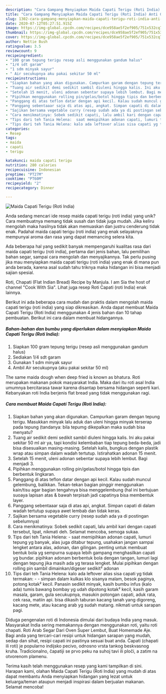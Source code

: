 ```yaml
---
description: "Cara Gampang Menyiapkan Maida Capati Terigu (Roti India) Anti Gagal"
title: "Cara Gampang Menyiapkan Maida Capati Terigu (Roti India) Anti Gagal"
slug: 1302-cara-gampang-menyiapkan-maida-capati-terigu-roti-india-anti-gagal
date: 2020-07-12T05:27:51.915Z
image: https://img-global.cpcdn.com/recipes/dce958ae5f2ef905/751x532cq70/maida-capati-terigu-roti-india-foto-resep-utama.jpg
thumbnail: https://img-global.cpcdn.com/recipes/dce958ae5f2ef905/751x532cq70/maida-capati-terigu-roti-india-foto-resep-utama.jpg
cover: https://img-global.cpcdn.com/recipes/dce958ae5f2ef905/751x532cq70/maida-capati-terigu-roti-india-foto-resep-utama.jpg
author: Nettie Bush
ratingvalue: 3.5
reviewcount: 9
recipeingredient:
- "100 gram tepung terigu resep asli menggunakan gandum halus"
- "1/4 sdt garam"
- "1 sdm minyak sayur"
- " Air secukupnya aku pakai sekitar 50 ml"
recipeinstructions:
- "Siapkan bahan yang akan digunakan. Campurkan garam dengan tepung terigu. Masukkan minyak lalu aduk dan uleni hingga minyak terserap pada tepung (tandanya: bila tepumg dikepalkan maka sudah bisa menyatu?"
- "Tuang air sedikit demi sedikit sambil diuleni hingga kalis. Ini aku pakai sekitar 50 ml air ya, tapi kondisi kelembaban tiap tepung beda-beda, jadi bisa disesuaikan masing-masing. Setelah kalis, bungkus dengan plastik wrap atau simpan dalam wadah tertutup. Istirahatkan adonan 15 menit."
- "Setelah 15 menit, uleni adonan sebentar supaya lebih lembut. Bagi menjadi 3."
- "Pipihkan menggunakan rolling pin/gelas/botol hingga tipis dan berbentuk lingkaran."
- "Panggang di atas teflon datar dengan api kecil. Kalau sudah muncul gelembung, balikkan. Tekan-tekan bagian pinggir menggunakan kain/tisu agar bagian tengahnya bisa menggelembung (hal ini bertujuan suoaya lapisan atas &amp; bawah terpisah jadi capatinya bisa membentuk layer."
- "Panggang sebentaaar saja di atas api, angkat. Simpan capati di dalam wadah tertutup supaya awet lembab dan tidak keras."
- "Sajikan bersama vegetable curry (resep sudah ada ya di postingan sebelumnya)"
- "Cara menikmatinya: Sobek sedikit capati, lalu ambil kari dengan capati tersebut, lipat, nikmati deh. Selamat mencoba, semoga sukaa."
- "Tips dari teh Tania Helena:  saat memipihkan adonan capati, lumuri tepung yg banyak, alas juga ditabur tepung, usahakan jangan sampai lengket antara alas, adonan, dan gilingan. penting untuk membuat bentuk bola yg sempurna supaya lebih gampang menghasilkan capati yg bundar. pipihkan adonam berbentuk bola dengan tangan, lumuri lagi dengan tepung jika masih ada yg terasa lengket. Mulai pipihkan dengan rolling pin sambil dimainkan/digeser sedikit² adonan"
- "Tips dari teh Tania Helena: kalo ada leftover alias sisa capati yg tidak termakan:   simpan dalam kulkas klo sisanya malam, besok paginya, potong kotak² kecil. Panasin sedikit minyak, kasih bumbu infus (kalo ada) tumis bawang bombay yg udah dipotong kotak² kecil, kasih garam masala, garam, gula secukupnya, masukin potongan capati, aduk rata, cek rasa, matiin api. bisa dikasih taburan kacang tanah yang digoreng, kacang mete, atau kacang arab yg sudah matang. nikmati untuk sarapan pagi."
categories:
- Resep
tags:
- maida
- capati
- terigu

katakunci: maida capati terigu 
nutrition: 280 calories
recipecuisine: Indonesian
preptime: "PT27M"
cooktime: "PT60M"
recipeyield: "2"
recipecategory: Dinner

---
```



![Maida Capati Terigu (Roti India)](https://img-global.cpcdn.com/recipes/dce958ae5f2ef905/751x532cq70/maida-capati-terigu-roti-india-foto-resep-utama.jpg)

Anda sedang mencari ide resep maida capati terigu (roti india) yang unik? Cara membuatnya memang tidak susah dan tidak juga mudah. Jika keliru mengolah maka hasilnya tidak akan memuaskan dan justru cenderung tidak enak. Padahal maida capati terigu (roti india) yang enak selayaknya mempunyai aroma dan rasa yang dapat memancing selera kita.

Ada beberapa hal yang sedikit banyak mempengaruhi kualitas rasa dari maida capati terigu (roti india), pertama dari jenis bahan, lalu pemilihan bahan segar, sampai cara mengolah dan menyajikannya. Tak perlu pusing jika mau menyiapkan maida capati terigu (roti india) yang enak di mana pun anda berada, karena asal sudah tahu triknya maka hidangan ini bisa menjadi sajian spesial.

Roti, Chapati (Flat Indian Bread) Recipe by Manjula. I am Sia the host of channel &#34;Cook With Sia&#34;. Lihat juga resep Roti Capati (roti India) enak lainnya.


Berikut ini ada beberapa cara mudah dan praktis dalam mengolah maida capati terigu (roti india) yang siap dikreasikan. Anda dapat membuat Maida Capati Terigu (Roti India) menggunakan 4 jenis bahan dan 10 tahap pembuatan. Berikut ini cara dalam membuat hidangannya.

<!--inarticleads1-->

##### Bahan-bahan dan bumbu yang diperlukan dalam menyiapkan Maida Capati Terigu (Roti India):

1. Siapkan 100 gram tepung terigu (resep asli menggunakan gandum halus)
1. Sediakan 1/4 sdt garam
1. Gunakan 1 sdm minyak sayur
1. Ambil  Air secukupnya (aku pakai sekitar 50 ml)


The same maida dough when deep fried is known as bhatura. Roti merupakan makanan pokok masyarakat India. Maka dari itu roti asal India umumnya bercitarasa tawar karena disantap bersama hidangan seperti kari. Kebanyakan roti India berjenis flat bread yang tidak menggunakan ragi. 

<!--inarticleads2-->

##### Cara membuat Maida Capati Terigu (Roti India):

1. Siapkan bahan yang akan digunakan. Campurkan garam dengan tepung terigu. Masukkan minyak lalu aduk dan uleni hingga minyak terserap pada tepung (tandanya: bila tepumg dikepalkan maka sudah bisa menyatu?
1. Tuang air sedikit demi sedikit sambil diuleni hingga kalis. Ini aku pakai sekitar 50 ml air ya, tapi kondisi kelembaban tiap tepung beda-beda, jadi bisa disesuaikan masing-masing. Setelah kalis, bungkus dengan plastik wrap atau simpan dalam wadah tertutup. Istirahatkan adonan 15 menit.
1. Setelah 15 menit, uleni adonan sebentar supaya lebih lembut. Bagi menjadi 3.
1. Pipihkan menggunakan rolling pin/gelas/botol hingga tipis dan berbentuk lingkaran.
1. Panggang di atas teflon datar dengan api kecil. Kalau sudah muncul gelembung, balikkan. Tekan-tekan bagian pinggir menggunakan kain/tisu agar bagian tengahnya bisa menggelembung (hal ini bertujuan suoaya lapisan atas &amp; bawah terpisah jadi capatinya bisa membentuk layer.
1. Panggang sebentaaar saja di atas api, angkat. Simpan capati di dalam wadah tertutup supaya awet lembab dan tidak keras.
1. Sajikan bersama vegetable curry (resep sudah ada ya di postingan sebelumnya)
1. Cara menikmatinya: Sobek sedikit capati, lalu ambil kari dengan capati tersebut, lipat, nikmati deh. Selamat mencoba, semoga sukaa.
1. Tips dari teh Tania Helena:  - saat memipihkan adonan capati, lumuri tepung yg banyak, alas juga ditabur tepung, usahakan jangan sampai lengket antara alas, adonan, dan gilingan. penting untuk membuat bentuk bola yg sempurna supaya lebih gampang menghasilkan capati yg bundar. pipihkan adonam berbentuk bola dengan tangan, lumuri lagi dengan tepung jika masih ada yg terasa lengket. Mulai pipihkan dengan rolling pin sambil dimainkan/digeser sedikit² adonan
1. Tips dari teh Tania Helena: kalo ada leftover alias sisa capati yg tidak termakan:  -  - simpan dalam kulkas klo sisanya malam, besok paginya, potong kotak² kecil. Panasin sedikit minyak, kasih bumbu infus (kalo ada) tumis bawang bombay yg udah dipotong kotak² kecil, kasih garam masala, garam, gula secukupnya, masukin potongan capati, aduk rata, cek rasa, matiin api. bisa dikasih taburan kacang tanah yang digoreng, kacang mete, atau kacang arab yg sudah matang. nikmati untuk sarapan pagi.


Diduga pengenalan roti di Indonesia dimulai dari budaya India yang masuk. Masyarakat India sering memakannya dengan menggunakan roti, yaitu roti chapati. Roti Arab Segar Dari Oven Super Lembut, Buat Homemade Aje. Bagi anda yang tercari-cari resipi untuk hidangan sarapan yang mudah, sedap dan sihat, resipi capati ini pastinya sesuai buat anda. Čapati (chapati ili roti) je popularno indijsko pecivo, odnosno vrsta tankog beskvasnog kruha. Tradicionalno, čapatiji se prvo peku na suhoj tavi ili ploči, a zatim na otvorenom plamenu. 

Terima kasih telah menggunakan resep yang kami tampilkan di sini. Harapan kami, olahan Maida Capati Terigu (Roti India) yang mudah di atas dapat membantu Anda menyiapkan hidangan yang lezat untuk keluarga/teman ataupun menjadi inspirasi dalam berjualan makanan. Selamat mencoba!
